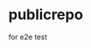 # publicrepo
for e2e test









































































































































































































































































































































































































































































































































































































































































































































































































































































































































































































































































































































































































































































































































































































































































































































































































































































































































































































































































































































































































































































































































































































































































































































































































































































































































































































































































































































































































































































































































































































































































































